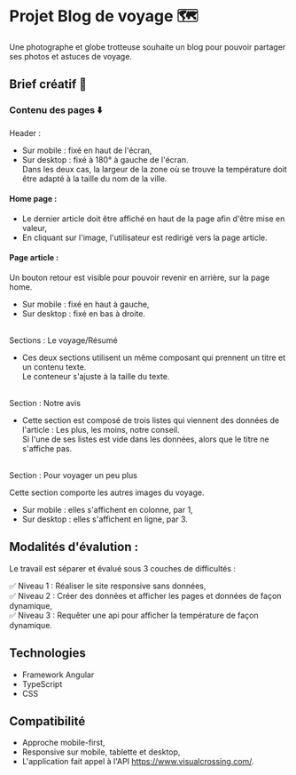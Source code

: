 # Projet Blog de voyage 🗺️

Une photographe et globe trotteuse souhaite un blog pour pouvoir partager ses photos et astuces de voyage.

## Brief créatif :art:

### Contenu des pages :arrow_down:
Header :

- Sur mobile : fixé en haut de l'écran, <br>
- Sur desktop : fixé à 180° à gauche de l'écran. <br>
Dans les deux cas, la largeur de la zone où se trouve la température doit être adapté à la taille du nom de la ville.


#### Home page : 

- Le dernier article doit être affiché en haut de la page afin d'être mise en valeur, <br>
- En cliquant sur l'image, l'utilisateur est redirigé vers la page article. 


#### Page article : 

Un bouton retour est visible pour pouvoir revenir en arrière, sur la page home. <br>
- Sur mobile : fixé en haut à gauche, <br>
- Sur desktop : fixé en bas à droite. <br><br>


Sections : Le voyage/Résumé

- Ces deux sections utilisent un même composant qui prennent un titre et un contenu texte. <br>
Le conteneur s'ajuste à la taille du texte. <br><br>


Section : Notre avis

- Cette section est composé de trois listes qui viennent des données de l'article : Les plus, les moins, notre conseil. <br>
Si l'une de ses listes est vide dans les données, alors que le titre ne s'affiche pas. <br><br>


Section : Pour voyager un peu plus

Cette section comporte les autres images du voyage. 
- Sur mobile : elles s'affichent en colonne, par 1,
- Sur desktop : elles s'affichent en ligne, par 3. 


## Modalités d'évalution :
Le travail est séparer et évalué sous 3 couches de difficultés :

:white_check_mark: Niveau 1 : Réaliser le site responsive sans données, <br>
:white_check_mark: Niveau 2 : Créer des données et afficher les pages et données de façon dynamique, <br>
:white_check_mark: Niveau 3 : Requêter une api pour afficher la température de façon dynamique.

## Technologies
- Framework Angular <br>
- TypeScript <br>
- CSS

## Compatibilité

- Approche mobile-first, <br>
- Responsive sur mobile, tablette et desktop, <br>
- L'application fait appel à l'API https://www.visualcrossing.com/.

